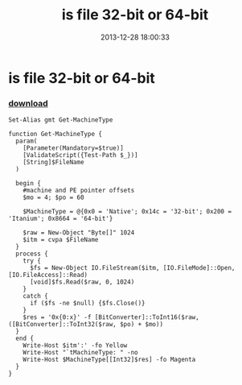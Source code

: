 ﻿---
pid:            4747
parent:         0
children:       
poster:         greg zakharov
title:          is file 32-bit or 64-bit
date:           2013-12-28 18:00:33
description:    
format:         posh
---

# is file 32-bit or 64-bit

### [download](4747.ps1)  



```posh
Set-Alias gmt Get-MachineType

function Get-MachineType {
  param(
    [Parameter(Mandatory=$true)]
    [ValidateScript({Test-Path $_})]
    [String]$FileName
  )
  
  begin {
    #machine and PE pointer offsets
    $mo = 4; $po = 60
    
    $MachineType = @{0x0 = 'Native'; 0x14c = '32-bit'; 0x200 = 'Itanium'; 0x8664 = '64-bit'}
    
    $raw = New-Object "Byte[]" 1024
    $itm = cvpa $FileName
  }
  process {
    try {
      $fs = New-Object IO.FileStream($itm, [IO.FileMode]::Open, [IO.FileAccess]::Read)
      [void]$fs.Read($raw, 0, 1024)
    }
    catch {
      if ($fs -ne $null) {$fs.Close()}
    }
    $res = '0x{0:x}' -f [BitConverter]::ToInt16($raw, ([BitConverter]::ToInt32($raw, $po) + $mo))
  }
  end {
    Write-Host $itm':' -fo Yellow
    Write-Host "`tMachineType: " -no
    Write-Host $MachineType[[Int32]$res] -fo Magenta
  }
}
```
